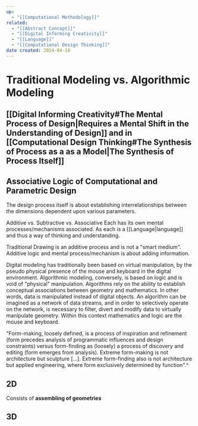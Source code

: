 ```yaml
---
up:
  - "[[Computational Methodology]]"
related:
  - "[[Abstract Concept]]"
  - "[[Digital Informing Creativity]]"
  - "[[Language]]"
  - "[[Computational Design Thinking]]"
date created: 2024-04-18
---
```

# Traditional Modeling vs. Algorithmic Modeling

## [[Digital Informing Creativity#The Mental Process of Design|Requires a Mental Shift in the Understanding of Design]] and in [[Computational Design Thinking#The Synthesis of Process as a as a Model|The Synthesis of Process Itself]]

## Associative Logic of Computational and Parametric Design
The design process itself is about establishing interrelationships between the dimensions dependent upon various parameters.

Additive vs. Subtractive vs. Associative
Each has its own mental processes/mechanisms associated. 
As each is a [[Language|language]] and thus a way of thinking and understanding. 

Traditional Drawing is an additive process and is not a "smart medium".
Additive logic and mental process/mechanism is about adding information.


Digital modeling has traditionally been based on virtual manipulation, by the pseudo physical presence of the mouse and keyboard in the digital environment. Algorithmic modeling, conversely, is based on logic and is void of "physical" manipulation. Algorithms rely on the ability to establish conceptual associations between geometry and mathematics. In other words, data is manipulated instead of digital objects. An algorithm can be imagined as a network of data streams, and in order to selectively operate on the network, is necessary to filter, divert and modify data to virtually manipulate geometry. Within this context mathematics and logic are the mouse and keyboard.

"Form-making, loosely defined, is a process of inspiration and refinement (form precedes analysis of programmatic influences and design constraints) versus form-finding as (loosely) a process of discovery and editing (form emerges from analysis). Extreme form-making is not architecture but sculpture [...]. Extreme form-finding also is not architecture but applied engineering, where form exclusively determined by function".^

## 2D 
Consists of **assembling of geometries**

## 3D 
